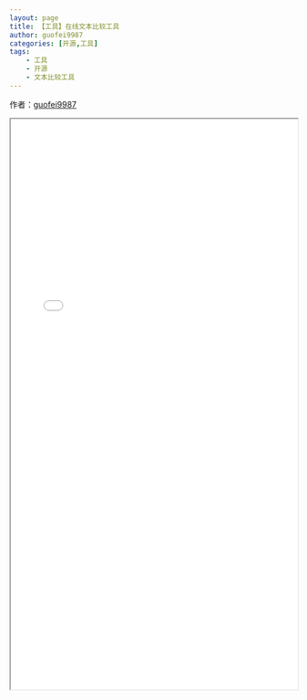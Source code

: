```yaml
---
layout: page
title: 【工具】在线文本比较工具
author: guofei9987
categories: [开源,工具]
tags:
    - 工具
    - 开源
    - 文本比较工具
---
```






作者：[guofei9987](https://github.com/guofei9987/)
<iframe src="/pictures_for_blog/app/text_compare/main.html" width="100%" height="1000em" marginwidth="10%"></iframe>

